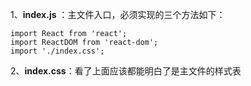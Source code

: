 1、**index.js** ：主文件入口，必须实现的三个方法如下：

```
import React from 'react';  
import ReactDOM from 'react-dom';  
import './index.css';
```

2、**index.css**：看了上面应该都能明白了是主文件的样式表


